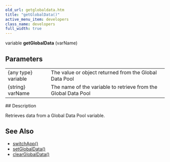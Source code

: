 ```yaml
---
old_url: getglobaldata.htm
title: "getGlobalData()"
active_menu_item: developers
class_name: developers
full_width: true
---
```



variable **getGlobalData** (varName)

## Parameters

<table>
<tr>
<td width="134">
{any type} variable

</td>
<td width="20">
</td>
<td width="750">
The value or object returned from the Global Data Pool

</td>
</tr>
<tr>
<td width="134">
{string} varName

</td>
<td width="20">
</td>
<td width="750">
The name of the variable to retrieve from the Global Data Pool

</td>
</tr>
</table>
## Description

Retrieves data from a Global Data Pool variable.

## See Also

 - [switchApp()](/developers/documentation/scripting-apis/client-api/app-functions/switchapp)
 - [setGlobalData()](/developers/documentation/scripting-apis/client-api/global-data-pool-functions/setglobaldata)
 - [clearGlobalData()](/developers/documentation/scripting-apis/client-api/global-data-pool-functions/clearglobaldata)

